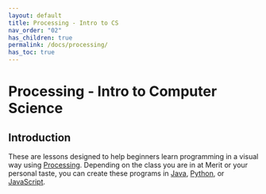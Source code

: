 ```yaml
---
layout: default
title: Processing - Intro to CS
nav_order: "02"
has_children: true
permalink: /docs/processing/
has_toc: true
---
```


# Processing - Intro to Computer Science

## Introduction

These are lessons designed to help beginners learn programming in a visual way using [Processing](https://processing.org/). Depending on the class you are in at Merit or your personal taste, you can create these programs in [Java](https://replit.com/@demcrepl/Processing4?v=1#main/main.pde), [Python](https://replit.com/@replit/p5js?v=1#README.md), or [JavaScript](https://replit.com/@demcrepl/Processingpy?v=1#main/main.py).
